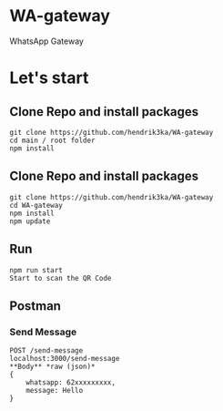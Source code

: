 # WA-gateway
WhatsApp Gateway

# Let's start
## Clone Repo and install packages
    git clone https://github.com/hendrik3ka/WA-gateway
    cd main / root folder
    npm install

## Clone Repo and install packages
    git clone https://github.com/hendrik3ka/WA-gateway
    cd WA-gateway
    npm install
    npm update
    
## Run
    npm run start
    Start to scan the QR Code
    
## Postman
### Send Message
    POST /send-message
    localhost:3000/send-message
    **Body** *raw (json)*
    {
        whatsapp: 62xxxxxxxxx,
        message: Hello
    }
